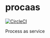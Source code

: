 # procaas
[![CircleCI](https://circleci.com/gh/zella/procaas/tree/master.svg?style=svg)](https://circleci.com/gh/zella/procaas/tree/master)

Process as service
